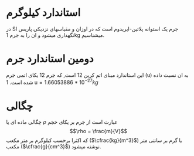 # استاندارد کیلوگرم
در SI جرم یک استوانه پلاتین-ایریدوم است که در اوزان و مقیاسهای نزدیکی پاریس نگهداری میشود و ان را به جرم 1kg میشناسیم.

# دومین استاندارد جرم
این استاندارد مبنای اتم کربن 12 است, که جرم 12 یکای اتمی جرم (u) به ان نسبت داده شده است.
$\text{1 u} =\text{1.66053886 * }10^{-27}kg$

# چگالی
چگالی ماده ای یا $\rho$ عبارت است از جرم بر یکای حجم
$$\rho = \frac{m}{V}$$
که اکثرا برحسب کیلوگرم بر متر مکعب ($\cfrac{kg}{m^3}$) یا گرم بر سانتی متر مکعب ($\cfrac{g}{cm^3}$) نوشته میشود.
